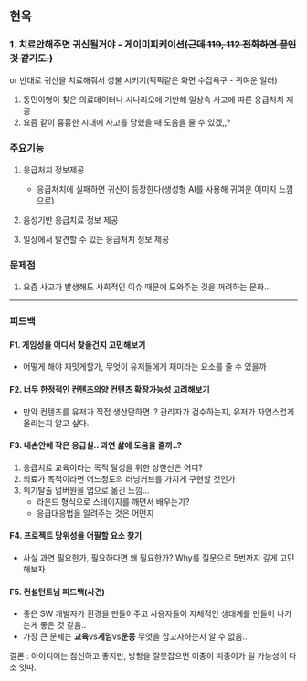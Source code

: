 
## 현욱

### 1. 치료안해주면 귀신될거야 - 게이미피케이션~~(근데 119, 112 전화하면 끝인 것 같기도.)~~
or 반대로 귀신을 치료해줘서 성불 시키기(픽픽같은 화면 수집욕구 - 귀여운 일러)

1. 동민이형이 찾은 의료데이터나 시나리오에 기반해 일상속 사고에 따른 응급처치 제공
2. 요즘 같이 흉흉한 시대에 사고를 당했을 때 도움을 줄 수 있겠,,?

### 주요기능

1. 응급처치 정보제공
    - 응급처치에 실패하면 귀신이 등장한다(생성형 AI를 사용해 귀여운 이미지 느낌으로)
    
    
2. 음성기반 응급치료 정보 제공
3. 일상에서 발견할 수 있는 응급처치 정보 제공

### 문제점

1. 요즘 사고가 발생해도 사회적인 이슈 때문에 도와주는 것을 꺼려하는 문화…

---

### 피드백 

#### F1. 게임성을 어디서 찾을건지 고민해보기
- 어떻게 해야 재밋게할가, 무엇이 유저들에게 재미라는 요소를 줄 수 있을까

#### F2. 너무 한정적인 컨텐츠의양 컨텐츠 확장가능성 고려해보기
- 만약 컨텐츠를 유저가 직접 생산단하면..? 관리자가 검수하는지, 유저가 자연스럽게 올리는지 알고 싶다.

#### F3. 내손안에 작은 응급실.. 과연 삶에 도움을 줄까..?
1. 응급치료 교육이라는 목적 달성을 위한 상한선은 어디?
2. 의료가 목적이라면 어느정도의 러닝커브를 가지게 구현할 것인가
3. 위기탈출 넘버원을 앱으로 옮긴 느낌... 
    - 라운드 형식으로 스테이지를 깨면서 배우는가?
    - 응급대응법을 알려주는 것은 어떤지

#### F4. 프로젝트 당위성을 어필할 요소 찾기
- 사실 과연 필요한가, 필요하다면 왜 필요한가? Why를 질문으로 5번까지 깊게 고민해보자

#### F5. 컨설턴트님 피드백(사견)
- 좋은 SW 개발자가 환경을 만들어주고 사용자들이 자체적인 생태계를 만들어 나가는게 좋은 것 같음..
- 가장 큰 문제는 **교육**vs**게임**vs**운동** 무엇을 잡고자하는지 알 수 없음..

결론 : 아이디어는 참신하고 좋지만, 방향을 잘못잡으면 어중이 떠중이가 될 가능성이 다소 잇따.
